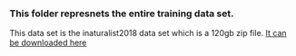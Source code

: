 ### This folder represnets the entire training data set.

This data set is the inaturalist2018 data set which is a 120gb zip file. [It can be downloaded here](https://github.com/visipedia/inat_comp#data)

